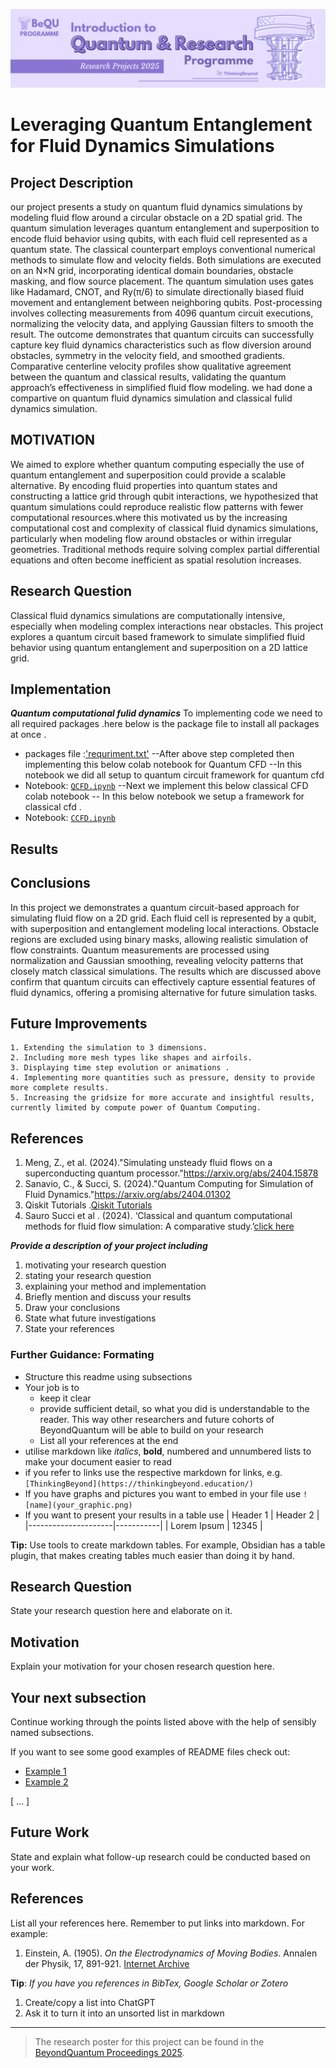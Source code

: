 ![BeyondQuantum Banner for Research Projects](../BeyondQuantum_Banner_Research_Projects_2025.png)

# Leveraging Quantum Entanglement for Fluid Dynamics Simulations

## Project Description 
our project presents a  study on quantum fluid dynamics simulations by modeling fluid flow around a circular obstacle on a 2D spatial grid. The quantum simulation leverages quantum entanglement and superposition to encode fluid behavior using qubits, with each fluid cell represented as a quantum state. The classical counterpart employs conventional numerical methods to simulate flow and velocity fields.
Both simulations are executed on an N×N grid, incorporating identical domain boundaries, obstacle masking, and flow source placement. The quantum simulation uses gates like Hadamard, CNOT, and Ry(π/6) to simulate directionally biased fluid movement and entanglement between neighboring qubits. Post-processing involves collecting measurements from 4096 quantum circuit executions, normalizing the velocity data, and applying Gaussian filters to smooth the result.
The outcome demonstrates that quantum circuits can successfully capture key fluid dynamics characteristics such as flow diversion around obstacles, symmetry in the velocity field, and smoothed gradients. Comparative centerline velocity profiles show qualitative agreement between the quantum and classical results, validating the quantum approach’s effectiveness in simplified fluid flow modeling.
we had done a compartive on quantum fluid dynamics simulation and classical fulid dynamics simulation.

## MOTIVATION
We aimed to explore whether quantum computing especially the use of quantum entanglement and superposition could provide a scalable alternative. By encoding fluid properties into quantum states and constructing a lattice grid through qubit interactions, we hypothesized that quantum simulations could reproduce realistic flow patterns with fewer computational resources.where this motivated us by the increasing computational cost and complexity of classical fluid dynamics simulations, particularly when modeling flow around obstacles or within irregular geometries. Traditional methods require solving complex partial differential equations and often become inefficient as spatial resolution increases.

## Research Question 
Classical fluid dynamics simulations are computationally intensive, especially when modeling complex interactions near obstacles. This project explores a quantum circuit based framework to simulate simplified fluid behavior using quantum entanglement and superposition on a 2D lattice grid.

## Implementation
***Quantum computational fulid dynamics***
To implementing code we need to  all required packages .here below is the package file to install all packages at once .
- packages file :['requriment.txt']()
    --After above step completed then implementing this below colab notebook for Quantum CFD
    --In this notebook we did all setup to quantum circuit framework for quantum cfd
- Notebook: [`QCFD.ipynb`](https://github.com/ThinkingBeyond/BeyondQuantum-2025/blob/75d5e6e019b686684e43b6bcd524f2da2c5d65cf/Vamsi%20Krishna%20Charugundla%20and%20Nivaan%20Kaushal/QCFD.ipynb)
     --Next we implement this  below classical CFD colab notebook
     -- In this below notebook we setup a framework for  classical cfd .
- Notebook: [`CCFD.ipynb`](https://github.com/ThinkingBeyond/BeyondQuantum-2025/blob/75d5e6e019b686684e43b6bcd524f2da2c5d65cf/Vamsi%20Krishna%20Charugundla%20and%20Nivaan%20Kaushal/QCFD.ipynb)

## Results 


## Conclusions
In this  project we demonstrates a quantum circuit-based approach for simulating fluid flow on a 2D grid. Each fluid cell is represented by a qubit, with superposition and entanglement modeling local interactions. Obstacle regions are excluded using binary masks, allowing realistic simulation of flow constraints. Quantum measurements are processed using normalization and Gaussian smoothing, revealing velocity patterns that closely match classical simulations. The results which are discussed above confirm that quantum circuits can effectively capture essential features of fluid dynamics, offering a promising alternative for future simulation tasks.

## Future Improvements
    1. Extending the simulation to 3 dimensions.
    2. Including more mesh types like shapes and airfoils.
    3. Displaying time step evolution or animations .
    4. Implementing more quantities such as pressure, density to provide more complete results.
    5. Increasing the gridsize for more accurate and insightful results, currently limited by compute power of Quantum Computing.
    
## References
1. Meng, Z., et al. (2024)."Simulating unsteady fluid flows on a superconducting quantum processor."[https://arxiv.org/abs/2404.15878 ](https://arxiv.org/abs/2404.15878)
2. Sanavio, C., & Succi, S. (2024)."Quantum Computing for Simulation of Fluid Dynamics."[https://arxiv.org/abs/2404.01302 ](https://arxiv.org/abs/2404.01302)
3. Qiskit Tutorials .[Qiskit Tutorials ](https://qiskit.github.io/qiskit-aer/tutorials/index.html)
4. Sauro Succi et al . (2024). ‘Classical and quantum computational methods for fluid flow simulation: A comparative study.’[click here](https://www.sciencedirect.com/science/article/abs/pii/S0045793023003730)




***Provide a description of your project including*** 
1. motivating your research question
2. stating your research question
3. explaining your method and implementation
4. Briefly mention and discuss your results
5. Draw your conclusions
6. State what future investigations 
7. State your references 

### Further Guidance: Formating
- Structure this readme using subsections
- Your job is to 
    - keep it clear
    - provide sufficient detail, so what you did is understandable to the reader. This way other researchers and future cohorts of BeyondQuantum will be able to build on your research
    - List all your references at the end
- utilise markdown like *italics*, **bold**, numbered and unnumbered lists to make your document easier to read
- if you refer to links use the respective markdown for links, e.g. `[ThinkingBeyond](https://thinkingbeyond.education/)`
- If you have graphs and pictures you want to embed in your file use `![name](your_graphic.png)`
- If you want to present your results in a table use
    | Header 1            | Header 2  |
    |---------------------|-----------|
    | Lorem Ipsum         | 12345     |

**Tip:** Use tools to create markdown tables. For example, Obsidian has a table plugin, that makes creating tables much easier than doing it by hand.

## Research Question

State your research question here and elaborate on it.

## Motivation

Explain your motivation for your chosen research question here.

## Your next subsection

Continue working through the points listed above with the help of sensibly named subsections. 

If you want to see some good examples of README files check out:
- [Example 1](https://github.com/ThinkingBeyond/BeyondAI-2024/blob/main/warenya-loulia/README.md)
- [Example 2](https://github.com/ThinkingBeyond/BeyondAI-2024/blob/main/shaana-karuna/README.md)

[ ... ]

## Future Work

State and explain what follow-up research could be conducted based on your work.

## References

List all your references here. Remember to put links into markdown. For example:

1.  Einstein, A. (1905). *On the Electrodynamics of Moving Bodies*. Annalen der Physik, 17, 891-921. [Internet Archive](https://archive.org/details/einstein-1905-relativity)

**Tip**: *If you have you references in BibTex, Google Scholar or Zotero*
1. Create/copy a list into ChatGPT
2. Ask it to turn it into an unsorted list in markdown

---

> The research poster for this project can be found in the [BeyondQuantum Proceedings 2025](https://thinkingbeyond.education/beyondquantum_proceedings_2025/).

